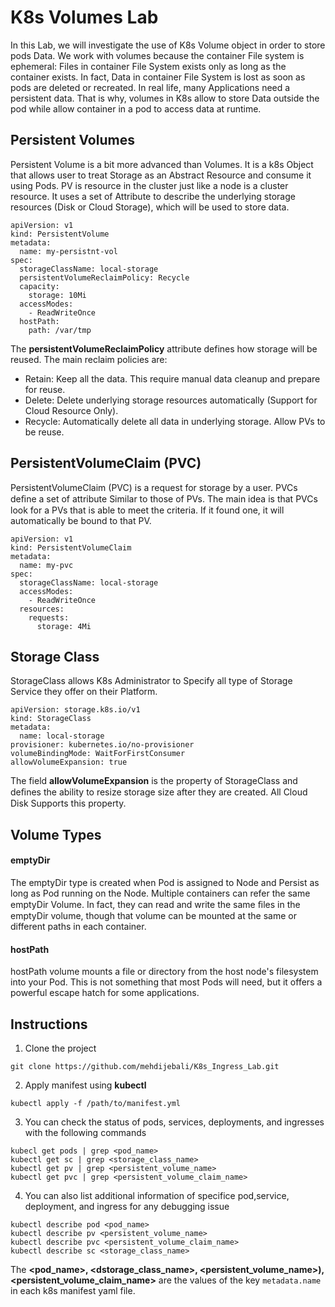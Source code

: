 # K8s Volumes Lab
In this Lab, we will investigate the use of K8s Volume object in order to store pods Data.
We work with volumes because the container File system is ephemeral: Files in container File System exists only as long as the container exists. In fact, Data in container File System is lost as soon as pods are deleted or recreated.
In real life, many Applications need a persistent data. That is why, volumes in K8s allow to store Data outside the pod while allow container in a pod to access data at runtime.
## Persistent Volumes
Persistent Volume is a bit more advanced than Volumes. It is a k8s Object that allows user to treat Storage as an Abstract Resource and consume it using Pods. 
PV is resource in the cluster just like a node is a cluster resource. It uses a set of Attribute to describe the underlying storage resources (Disk or Cloud Storage), which will be used to store data.
```
apiVersion: v1
kind: PersistentVolume
metadata:
  name: my-persistnt-vol
spec:
  storageClassName: local-storage
  persistentVolumeReclaimPolicy: Recycle
  capacity:
    storage: 10Mi
  accessModes:
    - ReadWriteOnce
  hostPath:
    path: /var/tmp
```
The **persistentVolumeReclaimPolicy** attribute defines how storage will be reused. The main reclaim policies are:
- Retain: Keep all the data. This require manual data cleanup and prepare for reuse.
- Delete: Delete underlying storage resources automatically (Support for Cloud Resource Only).
- Recycle: Automatically delete all data in underlying storage. Allow PVs to be reuse.
## PersistentVolumeClaim (PVC)
PersistentVolumeClaim (PVC) is a request for storage by a user. PVCs deﬁne a set of attribute Similar to those of PVs. 
The main idea is that PVCs look for a PVs that is able to meet the criteria. If it found one, it will automatically be bound to that PV.
```
apiVersion: v1
kind: PersistentVolumeClaim
metadata:
  name: my-pvc
spec:
  storageClassName: local-storage
  accessModes:
    - ReadWriteOnce
  resources:
    requests:
      storage: 4Mi
```
## Storage Class
StorageClass allows K8s Administrator to Specify all type of Storage Service they offer on their Platform. 
```
apiVersion: storage.k8s.io/v1
kind: StorageClass
metadata:
  name: local-storage
provisioner: kubernetes.io/no-provisioner
volumeBindingMode: WaitForFirstConsumer
allowVolumeExpansion: true
```
The field **allowVolumeExpansion** is the property of StorageClass and deﬁnes the ability to resize storage size after they are created. All Cloud Disk Supports this property.
## Volume Types
#### emptyDir
The emptyDir type is created when Pod is assigned to Node and Persist as long as Pod running on the Node. Multiple containers can refer the same emptyDir Volume. In fact, they can read and write the same ﬁles in the emptyDir volume, though that volume can be mounted at the same or different paths in each container.
#### hostPath
hostPath volume mounts a file or directory from the host node's filesystem into your Pod. This is not something that most Pods will need, but it offers a powerful escape hatch for some applications.
## Instructions
1. Clone the project 
```
git clone https://github.com/mehdijebali/K8s_Ingress_Lab.git
```
2. Apply manifest using **kubectl**
```
kubectl apply -f /path/to/manifest.yml
```
3. You can check the status of pods, services, deployments, and ingresses  with the following commands
```
kubecl get pods | grep <pod_name>
kubectl get sc | grep <storage_class_name>
kubectl get pv | grep <persistent_volume_name>
kubectl get pvc | grep <persistent_volume_claim_name>
```
4. You can also list additional information of specifice pod,service, deployment, and ingress for any debugging issue
```
kubectl describe pod <pod_name>
kubectl describe pv <persistent_volume_name>
kubectl describe pvc <persistent_volume_claim_name>
kubectl describe sc <storage_class_name>
```
The **<pod_name>, <dstorage_class_name>, <persistent_volume_name>), <persistent_volume_claim_name>** are the values of the key `metadata.name` in each k8s manifest yaml file.